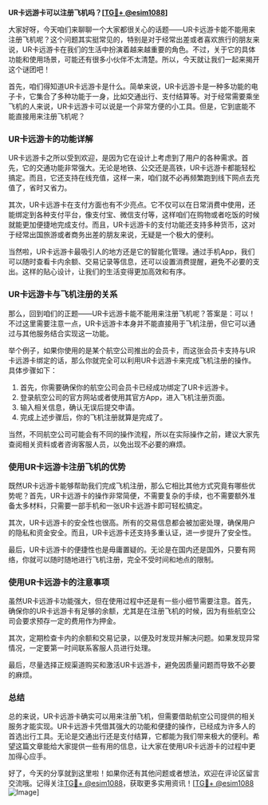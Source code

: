 **UR卡远游卡可以注册飞机吗？[[TG💪+ @esim1088](https://t.me/s/esim1088)]**

大家好呀，今天咱们来聊聊一个大家都很关心的话题——UR卡远游卡能不能用来注册飞机呢？这个问题其实挺常见的，特别是对于经常出差或者喜欢旅行的朋友来说，UR卡远游卡在我们的生活中扮演着越来越重要的角色。不过，关于它的具体功能和使用场景，可能还有很多小伙伴不太清楚。所以，今天就让我们一起来揭开这个谜团吧！

首先，咱们得知道UR卡远游卡是什么。简单来说，UR卡远游卡是一种多功能的电子卡，它集合了多种功能于一身，比如交通出行、支付结算等。对于经常需要乘坐飞机的人来说，UR卡远游卡可以说是一个非常方便的小工具。但是，它到底能不能直接用来注册飞机呢？

### UR卡远游卡的功能详解

UR卡远游卡之所以受到欢迎，是因为它在设计上考虑到了用户的各种需求。首先，它的交通功能非常强大。无论是地铁、公交还是高铁，UR卡远游卡都能轻松搞定。而且，它还支持在线充值，这样一来，咱们就不必再频繁跑到线下网点去充值了，省时又省力。

其次，UR卡远游卡在支付方面也有不少亮点。它不仅可以在日常消费中使用，还能绑定到各种支付平台，像支付宝、微信支付等，这样咱们在购物或者吃饭的时候就能更加便捷地完成支付。而且，UR卡远游卡的支付功能还支持多种货币，这对于经常出国旅游或者商务出差的朋友来说，无疑是一个极大的便利。

当然啦，UR卡远游卡最吸引人的地方还是它的智能化管理。通过手机App，我们可以随时查看卡内余额、交易记录等信息，还可以设置消费提醒，避免不必要的支出。这样的贴心设计，让我们的生活变得更加高效和有序。

### UR卡远游卡与飞机注册的关系

那么，回到咱们的正题——UR卡远游卡能不能用来注册飞机呢？答案是：可以！不过这里需要注意一点，UR卡远游卡本身并不能直接用于飞机注册，但它可以通过与其他服务结合实现这一功能。

举个例子，如果你使用的是某个航空公司推出的会员卡，而这张会员卡支持与UR卡远游卡绑定的话，那么你就完全可以利用UR卡远游卡来完成飞机注册的操作。具体步骤如下：

1. 首先，你需要确保你的航空公司会员卡已经成功绑定了UR卡远游卡。
2. 登录航空公司的官方网站或者使用其官方App，进入飞机注册页面。
3. 输入相关信息，确认无误后提交申请。
4. 完成上述步骤后，你的飞机注册就算是完成了。

当然，不同航空公司可能会有不同的操作流程，所以在实际操作之前，建议大家先查阅相关资料或者咨询客服人员，以免出现不必要的麻烦。

### 使用UR卡远游卡注册飞机的优势

既然UR卡远游卡能够帮助我们完成飞机注册，那么它相比其他方式究竟有哪些优势呢？首先，UR卡远游卡的操作非常简便，不需要复杂的手续，也不需要额外准备太多材料，只需要一部手机和一张UR卡远游卡即可轻松搞定。

其次，UR卡远游卡的安全性也很高。所有的交易信息都会被加密处理，确保用户的隐私和资金安全。而且，UR卡远游卡还支持多重认证，进一步提升了安全性。

最后，UR卡远游卡的便捷性也是毋庸置疑的。无论是在国内还是国外，只要有网络，你就可以随时随地进行飞机注册，完全不受时间和地点的限制。

### 使用UR卡远游卡的注意事项

虽然UR卡远游卡功能强大，但在使用过程中还是有一些小细节需要注意。首先，确保你的UR卡远游卡有足够的余额，尤其是在注册飞机的时候，因为有些航空公司会要求预存一定的费用作为押金。

其次，定期检查卡内的余额和交易记录，以便及时发现并解决问题。如果发现异常情况，一定要第一时间联系客服人员进行处理。

最后，尽量选择正规渠道购买和激活UR卡远游卡，避免因质量问题而导致不必要的麻烦。

### 总结

总的来说，UR卡远游卡确实可以用来注册飞机，但需要借助航空公司提供的相关服务才能实现。UR卡远游卡凭借其强大的功能和便捷的操作，已经成为许多人的首选出行工具。无论是交通出行还是支付结算，它都能为我们带来极大的便利。希望这篇文章能给大家提供一些有用的信息，让大家在使用UR卡远游卡的过程中更加得心应手。

好了，今天的分享就到这里啦！如果你还有其他问题或者想法，欢迎在评论区留言交流哦。记得关注[TG💪+ @esim1088](https://t.me/s/esim1088)，获取更多实用资讯！[[TG💪+ @esim1088](https://t.me/s/esim1088) ![Image](https://i.postimg.cc/4NQfJmqS/Snipaste-2025-05-13-00-14-12.png)]